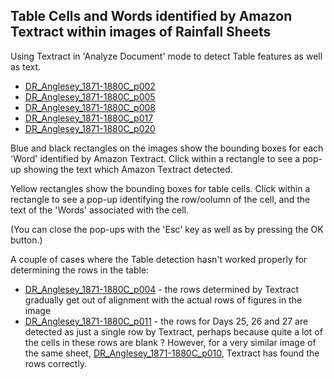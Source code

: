 ## Table Cells and Words identified by Amazon Textract within images of Rainfall Sheets

Using Textract in 'Analyze Document' mode to detect Table features as well as text.

* [DR_Anglesey_1871-1880C_p002](DR_Anglesey_1871-1880C_p002.rot.textract-analysis.image_map.html)
* [DR_Anglesey_1871-1880C_p005](DR_Anglesey_1871-1880C_p005.rot.textract-analysis.image_map.html)
* [DR_Anglesey_1871-1880C_p008](DR_Anglesey_1871-1880C_p008.rot.textract-analysis.image_map.html)
* [DR_Anglesey_1871-1880C_p017](DR_Anglesey_1871-1880C_p017.rot.textract-analysis.image_map.html)
* [DR_Anglesey_1871-1880C_p020](DR_Anglesey_1871-1880C_p020.rot.textract-analysis.image_map.html)


Blue and black rectangles on the images show the bounding boxes for each 'Word' identified by Amazon Textract. Click within a rectangle to see a pop-up showing the text which Amazon Textract detected. 

Yellow rectangles show the bounding boxes for table cells. Click within a rectangle to see a pop-up identifying the row/oolumn of the cell, and the text of the 'Words' associated with the cell. 

(You can close the pop-ups with the 'Esc' key as well as by pressing the OK button.)

A couple of cases where the Table detection hasn't worked properly for determining the rows in the table:

* [DR_Anglesey_1871-1880C_p004](DR_Anglesey_1871-1880C_p004.rot.textract-analysis.image_map.html) - the rows determined by Textract gradually get out of alignment with the actual rows of figures in the image
* [DR_Anglesey_1871-1880C_p011](DR_Anglesey_1871-1880C_p011.rot.textract-analysis.image_map.html) - the rows for Days 25, 26 and 27 are detected as just a single row by Textract, perhaps because quite a lot of the cells 
in these rows are blank ? However, for a very similar image of the same sheet, [DR_Anglesey_1871-1880C_p010](DR_Anglesey_1871-1880C_p010.rot.textract-analysis.image_map.html), Textract has found the rows correctly.
